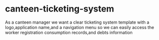 # canteen-ticketing-system
As a canteen manager we want a clear ticketing system template with a logo,application name,and a navigation menu so we can easily access the worker registration consumption records,and debts information
